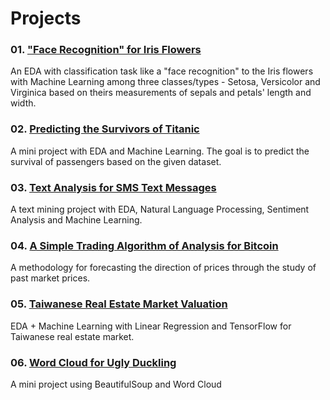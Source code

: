 # Projects
### 01. <a href="https://github.com/kiamboon/Projects/blob/main/01.%20Face%20Recognition%20for%20Iris%20Flowers.ipynb">"Face Recognition" for Iris Flowers</a>
An EDA with classification task like a "face recognition" to the Iris flowers with Machine Learning among three classes/types - Setosa, Versicolor and Virginica based on theirs measurements of sepals and petals' length and width.

### 02. <a href="https://github.com/kiamboon/Projects/blob/main/02.%20Predicting%20the%20Survivors%20of%20Titanic.ipynb">Predicting the Survivors of Titanic</a>
A mini project with EDA and Machine Learning. The goal is to predict the survival of passengers based on the given dataset.

### 03. <a href="https://github.com/kiamboon/Projects/blob/main/03.%20Text%20Analysis%20for%20SMS%20Text%20Messages.ipynb">Text Analysis for SMS Text Messages</a>
A text mining project with EDA, Natural Language Processing, Sentiment Analysis and Machine Learning.

### 04. <a href="https://github.com/kiamboon/Projects/blob/main/04.%20A%20Simple%20Trading%20Algorithm%20of%20Analysis%20for%20Bitcoin.ipynb">A Simple Trading Algorithm of Analysis for Bitcoin</a>
A methodology for forecasting the direction of prices through the study of past market prices.

### 05. <a href="https://github.com/kiamboon/Projects/blob/main/05.%20Taiwanese%20Real%20Estate%20Market%20Valuation.ipynb">Taiwanese Real Estate Market Valuation</a>
EDA + Machine Learning with Linear Regression and TensorFlow for Taiwanese real estate market.

### 06. <a href="Pending.ipynb">Word Cloud for Ugly Duckling</a>
A mini project using BeautifulSoup and Word Cloud
